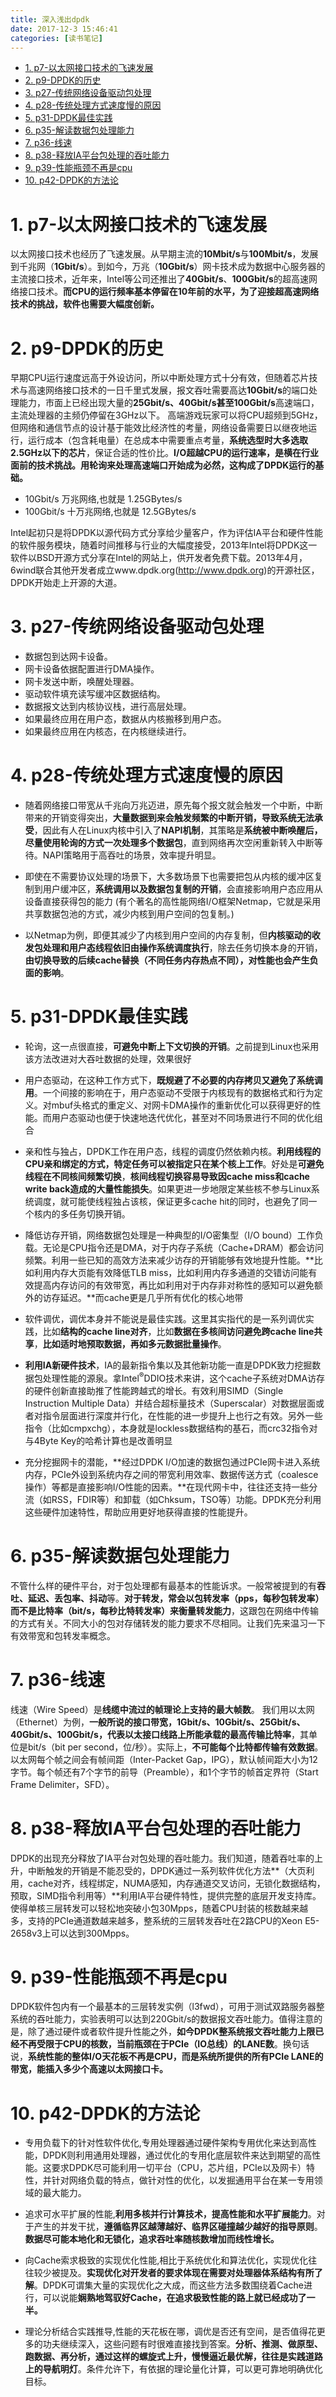 ```yaml
---
title: 深入浅出dpdk
date: 2017-12-3 15:46:41
categories: [读书笔记]
---
```


<!-- TOC -->

- [1. p7-以太网接口技术的飞速发展](#1-p7-以太网接口技术的飞速发展)
- [2. p9-DPDK的历史](#2-p9-dpdk的历史)
- [3. p27-传统网络设备驱动包处理](#3-p27-传统网络设备驱动包处理)
- [4. p28-传统处理方式速度慢的原因](#4-p28-传统处理方式速度慢的原因)
- [5. p31-DPDK最佳实践](#5-p31-dpdk最佳实践)
- [6. p35-解读数据包处理能力](#6-p35-解读数据包处理能力)
- [7. p36-线速](#7-p36-线速)
- [8. p38-释放IA平台包处理的吞吐能力](#8-p38-释放ia平台包处理的吞吐能力)
- [9. p39-性能瓶颈不再是cpu](#9-p39-性能瓶颈不再是cpu)
- [10. p42-DPDK的方法论](#10-p42-dpdk的方法论)

<!-- /TOC -->

<a id="markdown-1-p7-以太网接口技术的飞速发展" name="1-p7-以太网接口技术的飞速发展"></a>
# 1. p7-以太网接口技术的飞速发展
以太网接口技术也经历了飞速发展。从早期主流的**10Mbit/s**与**100Mbit/s**，发展到千兆网（**1Gbit/s**）。到如今，万兆（**10Gbit/s**）网卡技术成为数据中心服务器的主流接口技术，近年来，Intel等公司还推出了**40Gbit/s**、**100Gbit/s**的超高速网络接口技术。**而CPU的运行频率基本停留在10年前的水平，为了迎接超高速网络技术的挑战，软件也需要大幅度创新。**

<a id="markdown-2-p9-dpdk的历史" name="2-p9-dpdk的历史"></a>
# 2. p9-DPDK的历史
早期CPU运行速度远高于外设访问，所以中断处理方式十分有效，但随着芯片技术与高速网络接口技术的一日千里式发展，报文吞吐需要高达**10Gbit/s**的端口处理能力，市面上已经出现大量的**25Gbit/s、40Gbit/s甚至100Gbit/s**高速端口，主流处理器的主频仍停留在3GHz以下。
高端游戏玩家可以将CPU超频到5GHz，但网络和通信节点的设计基于能效比经济性的考量，网络设备需要日以继夜地运行，运行成本（包含耗电量）在总成本中需要重点考量，**系统选型时大多选取2.5GHz以下的芯片**，保证合适的性价比。**I/O超越CPU的运行速率，是横在行业面前的技术挑战。用轮询来处理高速端口开始成为必然，这构成了DPDK运行的基础。**

  * 10Gbit/s 万兆网络,也就是 1.25GBytes/s
  * 100Gbit/s 十万兆网络,也就是 12.5GBytes/s

Intel起初只是将DPDK以源代码方式分享给少量客户，作为评估IA平台和硬件性能的软件服务模块，随着时间推移与行业的大幅度接受，2013年Intel将DPDK这一软件以BSD开源方式分享在Intel的网站上，供开发者免费下载。2013年4月，6wind联合其他开发者成立www.dpdk.org(http://www.dpdk.org)的开源社区，DPDK开始走上开源的大道。

<a id="markdown-3-p27-传统网络设备驱动包处理" name="3-p27-传统网络设备驱动包处理"></a>
# 3. p27-传统网络设备驱动包处理
  - 数据包到达网卡设备。
  - 网卡设备依据配置进行DMA操作。
  - 网卡发送中断，唤醒处理器。
  - 驱动软件填充读写缓冲区数据结构。
  - 数据报文达到内核协议栈，进行高层处理。
  - 如果最终应用在用户态，数据从内核搬移到用户态。
  - 如果最终应用在内核态，在内核继续进行。

<a id="markdown-4-p28-传统处理方式速度慢的原因" name="4-p28-传统处理方式速度慢的原因"></a>
# 4. p28-传统处理方式速度慢的原因
  * 随着网络接口带宽从千兆向万兆迈进，原先每个报文就会触发一个中断，中断带来的开销变得突出，**大量数据到来会触发频繁的中断开销，导致系统无法承受**，因此有人在Linux内核中引入了**NAPI机制**，其策略是**系统被中断唤醒后，尽量使用轮询的方式一次处理多个数据包**，直到网络再次空闲重新转入中断等待。NAPI策略用于高吞吐的场景，效率提升明显。

  * 即使在不需要协议处理的场景下，大多数场景下也需要把包从内核的缓冲区复制到用户缓冲区，**系统调用以及数据包复制的开销**，会直接影响用户态应用从设备直接获得包的能力 (有个著名的高性能网络I/O框架Netmap，它就是采用共享数据包池的方式，减少内核到用户空间的包复制。)

  * 以Netmap为例，即便其减少了内核到用户空间的内存复制，但**内核驱动的收发包处理和用户态线程依旧由操作系统调度执行**，除去任务切换本身的开销，**由切换导致的后续cache替换（不同任务内存热点不同），对性能也会产生负面的影响**。
<a id="markdown-5-p31-dpdk最佳实践" name="5-p31-dpdk最佳实践"></a>
# 5. p31-DPDK最佳实践

  * 轮询，这一点很直接，**可避免中断上下文切换的开销**。之前提到Linux也采用该方法改进对大吞吐数据的处理，效果很好

  * 用户态驱动，在这种工作方式下，**既规避了不必要的内存拷贝又避免了系统调用**。一个间接的影响在于，用户态驱动不受限于内核现有的数据格式和行为定义。对mbuf头格式的重定义、对网卡DMA操作的重新优化可以获得更好的性能。而用户态驱动也便于快速地迭代优化，甚至对不同场景进行不同的优化组合

  * 亲和性与独占，DPDK工作在用户态，线程的调度仍然依赖内核。**利用线程的CPU亲和绑定的方式，特定任务可以被指定只在某个核上工作**。好处是**可避免线程在不同核间频繁切换**，**核间线程切换容易导致因cache miss和cache write back造成的大量性能损失**。如果更进一步地限定某些核不参与Linux系统调度，就可能使线程独占该核，保证更多cache hit的同时，也避免了同一个核内的多任务切换开销。

  * 降低访存开销，网络数据包处理是一种典型的I/O密集型（I/O bound）工作负载。无论是CPU指令还是DMA，对于内存子系统（Cache+DRAM）都会访问频繁。利用一些已知的高效方法来减少访存的开销能够有效地提升性能。**比如利用内存大页能有效降低TLB miss，比如利用内存多通道的交错访问能有效提高内存访问的有效带宽，再比如利用对于内存非对称性的感知可以避免额外的访存延迟。**而cache更是几乎所有优化的核心地带

  * 软件调优，调优本身并不能说是最佳实践。这里其实指代的是一系列调优实践，比如**结构的cache line对齐**，比如**数据在多核间访问避免跨cache line共享**，**比如适时地预取数据，再如多元数据批量操作**。

  * **利用IA新硬件技术**，IA的最新指令集以及其他新功能一直是DPDK致力挖掘数据包处理性能的源泉。拿Intel<sup>®</sup>DDIO技术来讲，这个cache子系统对DMA访存的硬件创新直接助推了性能跨越式的增长。有效利用SIMD（Single Instruction Multiple Data）并结合超标量技术（Superscalar）对数据层面或者对指令层面进行深度并行化，在性能的进一步提升上也行之有效。另外一些指令（比如cmpxchg），本身就是lockless数据结构的基石，而crc32指令对与4Byte Key的哈希计算也是改善明显

  * 充分挖掘网卡的潜能，**经过DPDK I/O加速的数据包通过PCIe网卡进入系统内存，PCIe外设到系统内存之间的带宽利用效率、数据传送方式（coalesce操作）等都是直接影响I/O性能的因素。**在现代网卡中，往往还支持一些分流（如RSS，FDIR等）和卸载（如Chksum，TSO等）功能。DPDK充分利用这些硬件加速特性，帮助应用更好地获得直接的性能提升。

<a id="markdown-6-p35-解读数据包处理能力" name="6-p35-解读数据包处理能力"></a>
# 6. p35-解读数据包处理能力
不管什么样的硬件平台，对于包处理都有最基本的性能诉求。一般常被提到的有**吞吐、延迟、丢包率、抖动**等。**对于转发，常会以包转发率（pps，每秒包转发率）而不是比特率（bit/s，每秒比特转发率）来衡量转发能力**，这跟包在网络中传输的方式有关。不同大小的包对存储转发的能力要求不尽相同。让我们先来温习一下有效带宽和包转发率概念。


<a id="markdown-7-p36-线速" name="7-p36-线速"></a>
# 7. p36-线速
线速（Wire Speed）是**线缆中流过的帧理论上支持的最大帧数**。
我们用以太网（Ethernet）为例，**一般所说的接口带宽，1Gbit/s、10Gbit/s、25Gbit/s、40Gbit/s、100Gbit/s，代表以太接口线路上所能承载的最高传输比特率**，其单位是bit/s（bit per second，位/秒）。实际上，**不可能每个比特都传输有效数据**。以太网每个帧之间会有帧间距（Inter-Packet Gap，IPG），默认帧间距大小为12字节。每个帧还有7个字节的前导（Preamble），和1个字节的帧首定界符（Start Frame Delimiter，SFD）。

<a id="markdown-8-p38-释放ia平台包处理的吞吐能力" name="8-p38-释放ia平台包处理的吞吐能力"></a>
# 8. p38-释放IA平台包处理的吞吐能力
DPDK的出现充分释放了IA平台对包处理的吞吐能力。我们知道，随着吞吐率的上升，中断触发的开销是不能忍受的，DPDK通过一系列软件优化方法**（大页利用，cache对齐，线程绑定，NUMA感知，内存通道交叉访问，无锁化数据结构，预取，SIMD指令利用等）**利用IA平台硬件特性，提供完整的底层开发支持库。使得单核三层转发可以轻松地突破小包30Mpps，随着CPU封装的核数越来越多，支持的PCIe通道数越来越多，整系统的三层转发吞吐在2路CPU的Xeon E5-2658v3上可以达到300Mpps。

<a id="markdown-9-p39-性能瓶颈不再是cpu" name="9-p39-性能瓶颈不再是cpu"></a>
# 9. p39-性能瓶颈不再是cpu
DPDK软件包内有一个最基本的三层转发实例（l3fwd），可用于测试双路服务器整系统的吞吐能力，实验表明可以达到220Gbit/s的数据报文吞吐能力。值得注意的是，除了通过硬件或者软件提升性能之外，**如今DPDK整系统报文吞吐能力上限已经不再受限于CPU的核数，当前瓶颈在于PCIe（IO总线）的LANE数**。换句话说，**系统性能的整体I/O天花板不再是CPU，而是系统所提供的所有PCIe LANE的带宽，能插入多少个高速以太网接口卡。**

<a id="markdown-10-p42-dpdk的方法论" name="10-p42-dpdk的方法论"></a>
# 10. p42-DPDK的方法论

  * 专用负载下的针对性软件优化,专用处理器通过硬件架构专用优化来达到高性能，DPDK则利用通用处理器，通过优化的专用化底层软件来达到期望的高性能。这要求DPDK尽可能利用一切平台（CPU，芯片组，PCIe以及网卡）特性，并针对网络负载的特点，做针对性的优化，以发掘通用平台在某一专用领域的最大能力。

  * 追求可水平扩展的性能,**利用多核并行计算技术，提高性能和水平扩展能力**。对于产生的并发干扰，**遵循临界区越薄越好、临界区碰撞越少越好的指导原则**。**数据尽可能本地化和无锁化，追求吞吐率随核数增加而线性增长。**

  * 向Cache索求极致的实现优化性能,相比于系统优化和算法优化，实现优化往往较少被提及。**实现优化对开发者的要求体现在需要对处理器体系结构有所了解**。DPDK可谓集大量的实现优化之大成，而这些方法多数围绕着Cache进行，可以说能**娴熟地驾驭好Cache，在追求极致性能的路上就已经成功了一半。**


  * 理论分析结合实践推导,性能的天花板在哪，调优是否还有空间，是否值得花更多的功夫继续深入，这些问题有时很难直接找到答案。**分析、推测、做原型、跑数据、再分析，通过这样的螺旋式上升，慢慢逼近最优解，往往是实践道路上的导航明灯**。条件允许下，有依据的理论量化计算，可以更可靠地明确优化目标。

